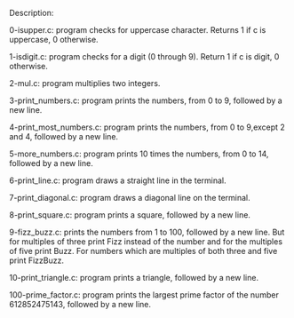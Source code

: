 Description:

0-isupper.c: program checks for uppercase character. Returns 1 if c is uppercase, 0 otherwise.

1-isdigit.c: program checks for a digit (0 through 9). Return 1 if c is digit, 0 otherwise.

2-mul.c: program multiplies two integers.

3-print_numbers.c: program prints the numbers, from 0 to 9, followed by a new line.

4-print_most_numbers.c: program prints the numbers, from 0 to 9,except 2 and 4, followed by a new line.

5-more_numbers.c: program prints 10 times the numbers, from 0 to 14, followed by a new line.

6-print_line.c: program draws a straight line in the terminal.

7-print_diagonal.c: program draws a diagonal line on the terminal.

8-print_square.c: program prints a square, followed by a new line.

9-fizz_buzz.c: prints the numbers from 1 to 100, followed by a new line. But for multiples of three print Fizz instead of the number and for the multiples of five print Buzz. For numbers which are multiples of both three and five print FizzBuzz.

10-print_triangle.c: program prints a triangle, followed by a new line.

100-prime_factor.c: program prints the largest prime factor of the number 612852475143, followed by a new line.

